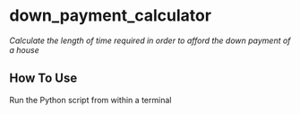 # down_payment_calculator

*Calculate the length of time required in order to afford the down payment of a house*



## How To Use

Run the Python script from within a terminal
